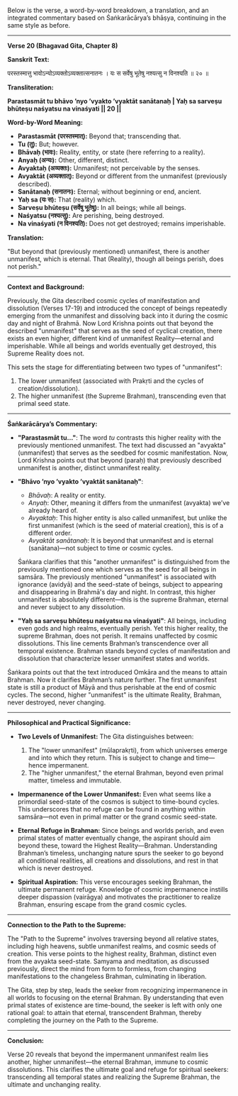 Below is the verse, a word-by-word breakdown, a translation, and an integrated commentary based on Śaṅkarācārya’s bhāṣya, continuing in the same style as before.

---

**Verse 20 (Bhagavad Gita, Chapter 8)**

**Sanskrit Text:**

परस्तस्मात्तु भावोऽन्योऽव्यक्तोऽव्यक्तात्सनातनः ।
यः स सर्वेषु भूतेषु नश्यत्सु न विनश्यति ॥ २० ॥

**Transliteration:**

**Parastasmāt tu bhāvo ’nyo ’vyakto ’vyaktāt sanātanaḥ |
Yaḥ sa sarveṣu bhūteṣu naśyatsu na vinaśyati || 20 ||**

**Word-by-Word Meaning:**

- **Parastasmāt (परस्तस्मात्):** Beyond that; transcending that.
- **Tu (तु):** But; however.
- **Bhāvaḥ (भावः):** Reality, entity, or state (here referring to a reality).
- **Anyaḥ (अन्यः):** Other, different, distinct.
- **Avyaktaḥ (अव्यक्तः):** Unmanifest; not perceivable by the senses.
- **Avyaktāt (अव्यक्तात्):** Beyond or different from the unmanifest (previously described).
- **Sanātanaḥ (सनातनः):** Eternal; without beginning or end, ancient.
- **Yaḥ sa (यः स):** That (reality) which.
- **Sarveṣu bhūteṣu (सर्वेषु भूतेषु):** In all beings; while all beings.
- **Naśyatsu (नश्यत्सु):** Are perishing, being destroyed.
- **Na vinaśyati (न विनश्यति):** Does not get destroyed; remains imperishable.

**Translation:**

"But beyond that (previously mentioned) unmanifest, there is another unmanifest, which is eternal. That (Reality), though all beings perish, does not perish."

---

**Context and Background:**

Previously, the Gita described cosmic cycles of manifestation and dissolution (Verses 17-19) and introduced the concept of beings repeatedly emerging from the unmanifest and dissolving back into it during the cosmic day and night of Brahmā. Now Lord Krishna points out that beyond the described "unmanifest" that serves as the seed of cyclical creation, there exists an even higher, different kind of unmanifest Reality—eternal and imperishable. While all beings and worlds eventually get destroyed, this Supreme Reality does not.

This sets the stage for differentiating between two types of "unmanifest":
1. The lower unmanifest (associated with Prakṛti and the cycles of creation/dissolution).
2. The higher unmanifest (the Supreme Brahman), transcending even that primal seed state.

---

**Śaṅkarācārya’s Commentary:**

- **"Parastasmāt tu…"**: The word *tu* contrasts this higher reality with the previously mentioned unmanifest. The text had discussed an "avyakta" (unmanifest) that serves as the seedbed for cosmic manifestation. Now, Lord Krishna points out that beyond (paraḥ) that previously described unmanifest is another, distinct unmanifest reality.

- **"Bhāvo ’nyo ’vyakto ’vyaktāt sanātanaḥ"**:
  - *Bhāvaḥ*: A reality or entity.
  - *Anyaḥ*: Other, meaning it differs from the unmanifest (avyakta) we’ve already heard of.
  - *Avyaktaḥ*: This higher entity is also called unmanifest, but unlike the first unmanifest (which is the seed of material creation), this is of a different order.
  - *Avyaktāt sanātanaḥ*: It is beyond that unmanifest and is eternal (sanātana)—not subject to time or cosmic cycles.

  Śaṅkara clarifies that this "another unmanifest" is distinguished from the previously mentioned one which serves as the seed for all beings in samsāra. The previously mentioned "unmanifest" is associated with ignorance (avidyā) and the seed-state of beings, subject to appearing and disappearing in Brahmā's day and night. In contrast, this higher unmanifest is absolutely different—this is the supreme Brahman, eternal and never subject to any dissolution.

- **"Yaḥ sa sarveṣu bhūteṣu naśyatsu na vinaśyati"**:
  All beings, including even gods and high realms, eventually perish. Yet this higher reality, the supreme Brahman, does not perish. It remains unaffected by cosmic dissolutions. This line cements Brahman’s transcendence over all temporal existence. Brahman stands beyond cycles of manifestation and dissolution that characterize lesser unmanifest states and worlds.

Śaṅkara points out that the text introduced Omkāra and the means to attain Brahman. Now it clarifies Brahman’s nature further. The first unmanifest state is still a product of Māyā and thus perishable at the end of cosmic cycles. The second, higher "unmanifest" is the ultimate Reality, Brahman, never destroyed, never changing.

---

**Philosophical and Practical Significance:**

- **Two Levels of Unmanifest:**
  The Gita distinguishes between:
  1. The "lower unmanifest" (mūlaprakṛti), from which universes emerge and into which they return. This is subject to change and time—hence impermanent.
  2. The "higher unmanifest," the eternal Brahman, beyond even primal matter, timeless and immutable.

- **Impermanence of the Lower Unmanifest:**
  Even what seems like a primordial seed-state of the cosmos is subject to time-bound cycles. This underscores that no refuge can be found in anything within samsāra—not even in primal matter or the grand cosmic seed-state.

- **Eternal Refuge in Brahman:**
  Since beings and worlds perish, and even primal states of matter eventually change, the aspirant should aim beyond these, toward the Highest Reality—Brahman. Understanding Brahman’s timeless, unchanging nature spurs the seeker to go beyond all conditional realities, all creations and dissolutions, and rest in that which is never destroyed.

- **Spiritual Aspiration:**
  This verse encourages seeking Brahman, the ultimate permanent refuge. Knowledge of cosmic impermanence instills deeper dispassion (vairāgya) and motivates the practitioner to realize Brahman, ensuring escape from the grand cosmic cycles.

---

**Connection to the Path to the Supreme:**

The "Path to the Supreme" involves traversing beyond all relative states, including high heavens, subtle unmanifest realms, and cosmic seeds of creation. This verse points to the highest reality, Brahman, distinct even from the avyakta seed-state. Samyama and meditation, as discussed previously, direct the mind from form to formless, from changing manifestations to the changeless Brahman, culminating in liberation.

The Gita, step by step, leads the seeker from recognizing impermanence in all worlds to focusing on the eternal Brahman. By understanding that even primal states of existence are time-bound, the seeker is left with only one rational goal: to attain that eternal, transcendent Brahman, thereby completing the journey on the Path to the Supreme.

---

**Conclusion:**

Verse 20 reveals that beyond the impermanent unmanifest realm lies another, higher unmanifest—the eternal Brahman, immune to cosmic dissolutions. This clarifies the ultimate goal and refuge for spiritual seekers: transcending all temporal states and realizing the Supreme Brahman, the ultimate and unchanging reality.
